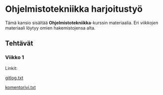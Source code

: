 # Ohjelmistotekniikka harjoitustyö

Tämä kansio sisältää **Ohjelmistotekniikka**-kurssin materiaalia. Eri *viikkojen* materiaali 
löytyy omien hakemistojensa alta.

## Tehtävät

### Viikko 1

Linkit:

[gitlog.txt](https://github.com/Kaabero/ot-harjoitustyo/blob/main/laskarit/viikko1/gitlog.txt)

[komentorivi.txt](https://github.com/Kaabero/ot-harjoitustyo/blob/main/laskarit/viikko1/komentorivi.txt)


